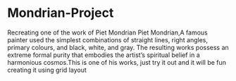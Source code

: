 # Mondrian-Project
Recreating one of the work of Piet Mondrian
Piet Mondrian,A famous painter used the simplest combinations of straight lines, right angles, primary colours, and black, white, and gray. The resulting works possess an extreme formal purity that embodies the artist’s spiritual belief in a harmonious cosmos.This is one of his works, just try it out and it will be fun creating it using grid layout
